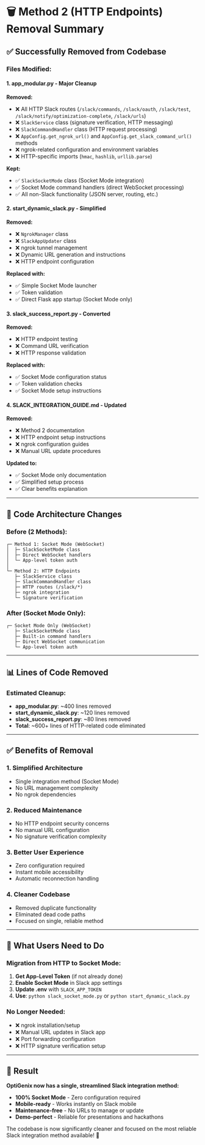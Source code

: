 # 🗑️ Method 2 (HTTP Endpoints) Removal Summary

## ✅ Successfully Removed from Codebase

### Files Modified:

#### 1. **app_modular.py** - Major Cleanup
**Removed:**
- ❌ All HTTP Slack routes (`/slack/commands`, `/slack/oauth`, `/slack/test`, `/slack/notify/optimization-complete`, `/slack/urls`)
- ❌ `SlackService` class (signature verification, HTTP messaging)
- ❌ `SlackCommandHandler` class (HTTP request processing)
- ❌ `AppConfig.get_ngrok_url()` and `AppConfig.get_slack_command_url()` methods
- ❌ ngrok-related configuration and environment variables
- ❌ HTTP-specific imports (`hmac`, `hashlib`, `urllib.parse`)

**Kept:**
- ✅ `SlackSocketMode` class (Socket Mode integration)
- ✅ Socket Mode command handlers (direct WebSocket processing)
- ✅ All non-Slack functionality (JSON server, routing, etc.)

#### 2. **start_dynamic_slack.py** - Simplified
**Removed:**
- ❌ `NgrokManager` class
- ❌ `SlackAppUpdater` class  
- ❌ ngrok tunnel management
- ❌ Dynamic URL generation and instructions
- ❌ HTTP endpoint configuration

**Replaced with:**
- ✅ Simple Socket Mode launcher
- ✅ Token validation
- ✅ Direct Flask app startup (Socket Mode only)

#### 3. **slack_success_report.py** - Converted
**Removed:**
- ❌ HTTP endpoint testing
- ❌ Command URL verification
- ❌ HTTP response validation

**Replaced with:**
- ✅ Socket Mode configuration status
- ✅ Token validation checks
- ✅ Socket Mode setup instructions

#### 4. **SLACK_INTEGRATION_GUIDE.md** - Updated
**Removed:**
- ❌ Method 2 documentation
- ❌ HTTP endpoint setup instructions
- ❌ ngrok configuration guides
- ❌ Manual URL update procedures

**Updated to:**
- ✅ Socket Mode only documentation
- ✅ Simplified setup process
- ✅ Clear benefits explanation

---

## 🧹 Code Architecture Changes

### Before (2 Methods):
```
┌─ Method 1: Socket Mode (WebSocket)
│  ├─ SlackSocketMode class
│  ├─ Direct WebSocket handlers
│  └─ App-level token auth
│
└─ Method 2: HTTP Endpoints 
   ├─ SlackService class
   ├─ SlackCommandHandler class
   ├─ HTTP routes (/slack/*)
   ├─ ngrok integration
   └─ Signature verification
```

### After (Socket Mode Only):
```
┌─ Socket Mode Only (WebSocket)
   ├─ SlackSocketMode class
   ├─ Built-in command handlers
   ├─ Direct WebSocket communication
   └─ App-level token auth
```

---

## 📊 Lines of Code Removed

### Estimated Cleanup:
- **app_modular.py**: ~400 lines removed
- **start_dynamic_slack.py**: ~120 lines removed  
- **slack_success_report.py**: ~80 lines removed
- **Total**: ~600+ lines of HTTP-related code eliminated

---

## ✅ Benefits of Removal

### 1. **Simplified Architecture**
- Single integration method (Socket Mode)
- No URL management complexity
- No ngrok dependencies

### 2. **Reduced Maintenance**
- No HTTP endpoint security concerns
- No manual URL configuration
- No signature verification complexity

### 3. **Better User Experience**
- Zero configuration required
- Instant mobile accessibility
- Automatic reconnection handling

### 4. **Cleaner Codebase**
- Removed duplicate functionality
- Eliminated dead code paths
- Focused on single, reliable method

---

## 🎯 What Users Need to Do

### Migration from HTTP to Socket Mode:
1. **Get App-Level Token** (if not already done)
2. **Enable Socket Mode** in Slack app settings
3. **Update .env** with `SLACK_APP_TOKEN`
4. **Use**: `python slack_socket_mode.py` or `python start_dynamic_slack.py`

### No Longer Needed:
- ❌ ngrok installation/setup
- ❌ Manual URL updates in Slack app
- ❌ Port forwarding configuration  
- ❌ HTTP signature verification setup

---

## 🚀 Result

**OptiGenix now has a single, streamlined Slack integration method:**
- **100% Socket Mode** - Zero configuration required
- **Mobile-ready** - Works instantly on Slack mobile
- **Maintenance-free** - No URLs to manage or update
- **Demo-perfect** - Reliable for presentations and hackathons

The codebase is now significantly cleaner and focused on the most reliable Slack integration method available! 🎉
